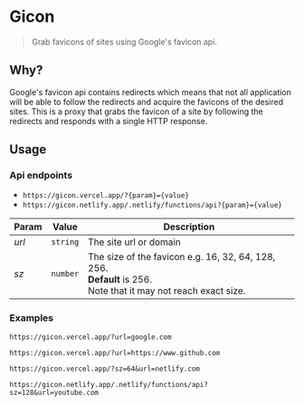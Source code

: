 # Gicon

> Grab favicons of sites using Google's favicon api.

## Why?

Google's favicon api contains redirects which means that not all application will be able to follow the redirects and acquire the favicons of the desired sites. This is a proxy that grabs the favicon of a site by following the redirects and responds with a single HTTP response.

## Usage

### Api endpoints

-   `https://gicon.vercel.app/?{param}={value}`
-   `https://gicon.netlify.app/.netlify/functions/api?{param}={value}`

| Param | Value    | Description                                                                                                           |
| ----- | -------- | --------------------------------------------------------------------------------------------------------------------- |
| _url_ | `string` | The site url or domain                                                                                                |
| _sz_  | `number` | The size of the favicon e.g. 16, 32, 64, 128, 256.<br> **Default** is 256.<br> Note that it may not reach exact size. |

### Examples

```
https://gicon.vercel.app/?url=google.com
```

```
https://gicon.vercel.app/?url=https://www.github.com
```

```
https://gicon.vercel.app/?sz=64&url=netlify.com
```

```
https://gicon.netlify.app/.netlify/functions/api?sz=128&url=youtube.com
```
